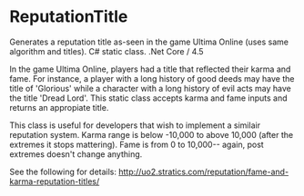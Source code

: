 # ReputationTitle
Generates a reputation title as-seen in the game Ultima Online (uses same algorithm and titles).  C# static class.  .Net Core / 4.5  

In the game Ultima Online, players had a title that reflected their karma and fame.  For instance, a player with a long history of good deeds may have the title of 'Glorious' while a character with a long history of evil acts may have the title 'Dread Lord'.  This static class accepts karma and fame inputs and returns an appropiate title.  

This class is useful for developers that wish to implement a similair reputation system.  Karma range is below -10,000 to above 10,000 (after the extremes it stops mattering).  Fame is from 0 to 10,000-- again, post extremes doesn't change anything.

See the following for details: http://uo2.stratics.com/reputation/fame-and-karma-reputation-titles/
